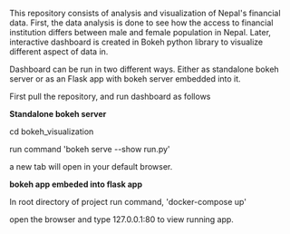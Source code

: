 This repository consists of analysis and visualization of Nepal's financial data. First, the data analysis is done to see how the access to financial institution differs between male and female population in Nepal. Later, interactive dashboard is created in Bokeh python library to visualize different aspect of data in.

Dashboard can be run in two different ways. Either as standalone bokeh server or as an Flask app with bokeh server embedded into it.

First pull the repository, and run dashboard as follows

**Standalone bokeh server**

cd bokeh_visualization

run command 'bokeh serve --show run.py' 

a new tab will open in your default browser. 

**bokeh app embeded into flask app**

In root directory of project run  command, 
'docker-compose up'

open the browser and type 127.0.0.1:80 to view running app. 





```python

```
